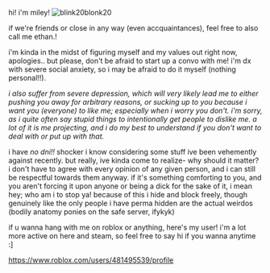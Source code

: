 
hi! i'm miley! ![blink20blonk20](https://github.com/user-attachments/assets/647df360-0d40-4ca2-a5ac-b7fb62ae6998)

if we're friends or close in any way (even accquaintances), feel free to also call me ethan.!

i'm kinda in the midst of figuring myself and my values out right now, apologies.. but please, don't be afraid to start up a convo with me! i'm dx with severe social anxiety, so i may be afraid to do it myself (nothing personal!!).

*i also suffer from severe depression, which will very likely lead me to either pushing you away for arbitrary reasons, or sucking up to you because i want you (everyone) to like me; especially when i worry you don't. i'm sorry, as i quite often say stupid things to intentionally get people to dislike me. a lot of it is me projecting, and i do my best to understand if you don't want to deal with or put up with that.*

i have *no dni!!* shocker i know considering some stuff ive been vehemently against recently. but really, ive kinda come to realize- why should it matter? i don't have to agree with every opinion of any given person, and i can still be respectful towards them anyway. if it's something comforting to you, and you aren't forcing it upon anyone or being a dick for the sake of it, i mean hey; who am i to stop ya! because of this i hide and block freely, though genuinely like the only people i have perma hidden are the actual weirdos (bodily anatomy ponies on the safe server, ifykyk)

if u wanna hang with me on roblox or anything, here's my user! i'm a lot more active on here and steam, so feel free to say hi if you wanna anytime :]

https://www.roblox.com/users/481495539/profile
